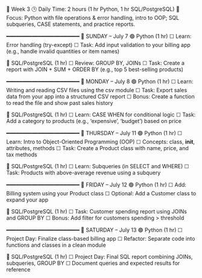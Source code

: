 📆 Week 3
🕒 Daily Time: 2 hours (1 hr Python, 1 hr SQL/PostgreSQL)
🎯 Focus: Python with file operations & error handling, intro to OOP; SQL subqueries, CASE statements, and practice reports.

━━━━━━━━━━━━━━━━━━━━━━━
📅 SUNDAY – July 7
🟢 Python (1 hr)
☐ Learn: Error handling (try-except)
☐ Task: Add input validation to your billing app (e.g., handle invalid quantities or item names)

🔵 SQL/PostgreSQL (1 hr)
☐ Review: GROUP BY, JOINs
☐ Task: Create a report with JOIN + SUM + ORDER BY (e.g., top 5 best-selling products)

━━━━━━━━━━━━━━━━━━━━━━━
📅 MONDAY – July 8
🟢 Python (1 hr)
☐ Learn: Writing and reading CSV files using the csv module
☐ Task: Export sales data from your app into a structured CSV report
☐ Bonus: Create a function to read the file and show past sales history

🔵 SQL/PostgreSQL (1 hr)
☐ Learn: CASE WHEN for conditional logic
☐ Task: Add a category to products (e.g., ‘expensive’, ‘budget’) based on price

━━━━━━━━━━━━━━━━━━━━━━━
📅 THURSDAY – July 11
🟢 Python (1 hr)
☐ Learn: Intro to Object-Oriented Programming (OOP)
☐ Concepts: class, **init**, attributes, methods
☐ Task: Create a Product class with name, price, and tax methods

🔵 SQL/PostgreSQL (1 hr)
☐ Learn: Subqueries (in SELECT and WHERE)
☐ Task: Products with above-average revenue using a subquery

━━━━━━━━━━━━━━━━━━━━━━━
📅 FRIDAY – July 12
🟢 Python (1 hr)
☐ Add: Billing system using your Product class
☐ Optional: Add a Customer class to expand your app

🔵 SQL/PostgreSQL (1 hr)
☐ Task: Customer spending report using JOINs and GROUP BY
☐ Bonus: Add filter for customers spending > threshold

━━━━━━━━━━━━━━━━━━━━━━━
📅 SATURDAY – July 13
🟢 Python (1 hr)
☐ Project Day: Finalize class-based billing app
☐ Refactor: Separate code into functions and classes in a clean module

🔵 SQL/PostgreSQL (1 hr)
☐ Project Day: Final SQL report combining JOINs, subqueries, GROUP BY
☐ Document queries and expected results for reference
